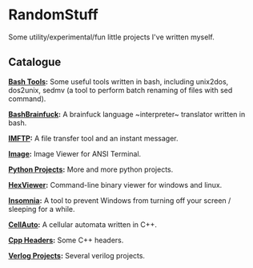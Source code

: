 # RandomStuff

Some utility/experimental/fun little projects I've written myself.

## Catalogue

**[Bash Tools](Bash):** Some useful tools written in bash, including unix2dos, dos2unix, sedmv (a tool to perform batch renaming of files with sed command).

**[BashBrainfuck](Bash/Brainfuck):** A brainfuck language ~interpreter~ translator written in bash.

**[IMFTP](Python/IMFTP):** A file transfer tool and an instant messager.

**[Image](Python/ANSI):** Image Viewer for ANSI Terminal.

**[Python Projects](Python):** More and more python projects.

**[HexViewer](C/HexViewer):** Command-line binary viewer for windows and linux.

**[Insomnia](C/Insomnia):** A tool to prevent Windows from turning off your screen / sleeping for a while.

**[CellAuto](C++/CellAuto):** A cellular automata written in C++.

**[Cpp Headers](C++/include):** Some C++ headers.

**[Verlog Projects](Verilog):** Several verilog projects.

